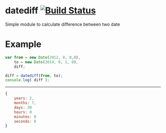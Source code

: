 datediff [![Build Status](https://travis-ci.org/dmfilipenko/datediff.svg?branch=master)](https://travis-ci.org/dmfilipenko/datediff)
========

Simple module to calculate difference between two date

Example
=====

```js
var from = new Date(2012, 8, 0,0),
    to = new Date(2014, 0, 1, 0),
    diff;

diff = datediff(from, to);
console.log( diff );

```
---------

```js
{
    years: 2,
    months: 7,
    days: 30
    hours: 0
    minutes: 0
    seconds: 0
}
```

